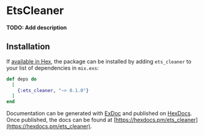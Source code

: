 # EtsCleaner

**TODO: Add description**

## Installation

If [available in Hex](https://hex.pm/docs/publish), the package can be installed
by adding `ets_cleaner` to your list of dependencies in `mix.exs`:

```elixir
def deps do
  [
    {:ets_cleaner, "~> 0.1.0"}
  ]
end
```

Documentation can be generated with [ExDoc](https://github.com/elixir-lang/ex_doc)
and published on [HexDocs](https://hexdocs.pm). Once published, the docs can
be found at [https://hexdocs.pm/ets_cleaner](https://hexdocs.pm/ets_cleaner).

